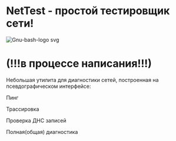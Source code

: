# NetTest - простой тестировщик сети!

![Gnu-bash-logo svg](https://user-images.githubusercontent.com/99331710/220865183-0c0373a9-80c0-444a-a0e8-eb0898f3e631.png)

# (!!!в процессе написания!!!)

Небольшая утилита для диагностики сетей, построенная на псевдографическом интерфейсе:

Пинг

Трассировка

Проверка ДНС записей

Полная(общая) диагностика
